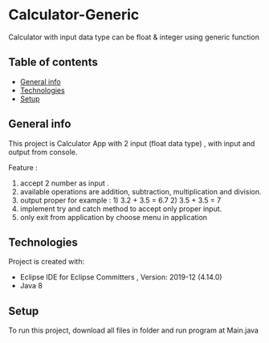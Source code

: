 # Calculator-Generic
Calculator with input data type can be float &amp; integer using generic function

## Table of contents
* [General info](#general-info)
* [Technologies](#technologies)
* [Setup](#setup)

## General info
This project is Calculator App with 2 input (float data type) , with input and output from console.

Feature :
1. accept 2 number as input .
2. available operations are addition, subtraction, multiplication and division.
3. output proper 
   for example : 1) 3.2 + 3.5 = 6.7
                 2) 3.5 + 3.5 = 7
4. implement try and catch method to accept only proper input.
5. only exit from application by choose menu in application

## Technologies
Project is created with:
* Eclipse IDE for Eclipse Committers , Version: 2019-12 (4.14.0)
* Java 8
	
## Setup
To run this project, download all files in folder and run program at Main.java 


